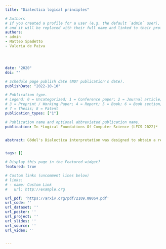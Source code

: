 ```yaml
---
title: "Dialectica logical principles"

# Authors
# If you created a profile for a user (e.g. the default `admin` user), write the username (folder name) here 
# and it will be replaced with their full name and linked to their profile.
authors:
- admin
- Matteo Spadetto
- Valeria de Paiva




date: "2020"
doi: ""

# Schedule page publish date (NOT publication's date).
publishDate: "2022-10-10"

# Publication type.
# Legend: 0 = Uncategorized; 1 = Conference paper; 2 = Journal article;
# 3 = Preprint / Working Paper; 4 = Report; 5 = Book; 6 = Book section;
# 7 = Thesis; 8 = Patent
publication_types: ["1"]

# Publication name and optional abbreviated publication name.
publication: In *Logical Foundations Of Computer Science (LFCS 2022)*


abstract: Gödel's Dialectica interpretation was designed to obtain a relative consistency proof for Heyting arithmetic, to be used in conjunction with the double negation interpretation to obtain the consistency of Peano arithmetic. In recent years, proof theoretic transformations (so-called proof interpretations) that are based on Gödel's Dialectica interpretation have been used systematically to extract new content from proofs and so the interpretation has found relevant applications in several areas of mathematics and computer science. Following our previous work on Gödel fibrations, we present a (hyper)doctrine characterisation of the Dialectica which corresponds exactly to the logical description of the interpretation. To show that we derive in the category theory the soundness of the interpretation of the implication connective, as expounded on by Spector and Troelstra. This requires extra logical principles, going beyond intuitionistic logic, Markov's Principle (MP) and the Independence of Premise (IP) principle, as well as some choice. We show how these principles are satisfied in the categorical setting, establishing a tight (internal language) correspondence between the logical system and the categorical framework. This tight correspondence should come handy not only when discussing the applications of the Dialectica already known, like its use to extract computational content from (some) classical theorems (proof mining), its use to help to model specific abstract machines, etc. but also to help devise new application


tags: []

# Display this page in the Featured widget?
featured: true

# Custom links (uncomment lines below)
# links:
# - name: Custom Link
#   url: http://example.org

url_pdf: 'https://arxiv.org/pdf/2109.08064.pdf'
url_code: ''
url_dataset: ''
url_poster: ''
url_project: ''
url_slides: ''
url_source: ''
url_video: ''


---
```



